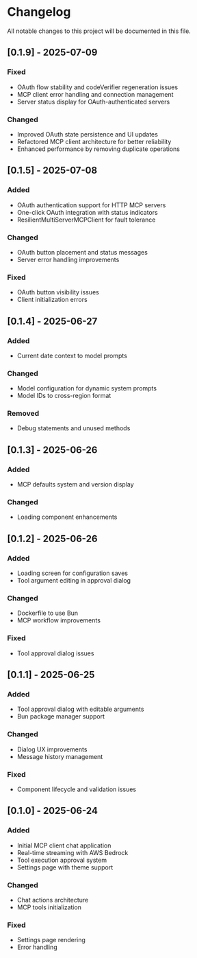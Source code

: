# Changelog

All notable changes to this project will be documented in this file.

## [0.1.9] - 2025-07-09

### Fixed

- OAuth flow stability and codeVerifier regeneration issues
- MCP client error handling and connection management
- Server status display for OAuth-authenticated servers

### Changed

- Improved OAuth state persistence and UI updates
- Refactored MCP client architecture for better reliability
- Enhanced performance by removing duplicate operations

## [0.1.5] - 2025-07-08

### Added

- OAuth authentication support for HTTP MCP servers
- One-click OAuth integration with status indicators
- ResilientMultiServerMCPClient for fault tolerance

### Changed

- OAuth button placement and status messages
- Server error handling improvements

### Fixed

- OAuth button visibility issues
- Client initialization errors

## [0.1.4] - 2025-06-27

### Added

- Current date context to model prompts

### Changed

- Model configuration for dynamic system prompts
- Model IDs to cross-region format

### Removed

- Debug statements and unused methods

## [0.1.3] - 2025-06-26

### Added

- MCP defaults system and version display

### Changed

- Loading component enhancements

## [0.1.2] - 2025-06-26

### Added

- Loading screen for configuration saves
- Tool argument editing in approval dialog

### Changed

- Dockerfile to use Bun
- MCP workflow improvements

### Fixed

- Tool approval dialog issues

## [0.1.1] - 2025-06-25

### Added

- Tool approval dialog with editable arguments
- Bun package manager support

### Changed

- Dialog UX improvements
- Message history management

### Fixed

- Component lifecycle and validation issues

## [0.1.0] - 2025-06-24

### Added

- Initial MCP client chat application
- Real-time streaming with AWS Bedrock
- Tool execution approval system
- Settings page with theme support

### Changed

- Chat actions architecture
- MCP tools initialization

### Fixed

- Settings page rendering
- Error handling